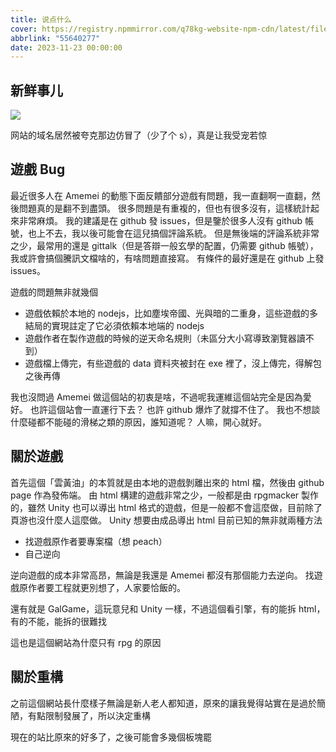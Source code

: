 ```yaml
---
title: 说点什么
cover: https://registry.npmmirror.com/q78kg-website-npm-cdn/latest/files/background.jpg
abbrlink: "55640277"
date: 2023-11-23 00:00:00
---
```


## 新鲜事儿

![](https://registry.npmmirror.com/amemei-github-io-npm-cdn/latest/files/post/55640277/%E8%AF%B4%E7%82%B9%E4%BB%80%E4%B9%881.png)

网站的域名居然被夸克那边仿冒了（少了个 s），真是让我受宠若惊

## 遊戲 Bug

最近很多人在 Amemei 的動態下面反饋部分遊戲有問題，我一直翻啊一直翻，然後問題真的是翻不到盡頭。 很多問題是有重複的，但也有很多沒有，這樣統計起來非常麻煩。 我的建議是在 github 發 issues，但是鑒於很多人沒有 github 帳號，也上不去，我以後可能會在這兒搞個評論系統。 但是無後端的評論系統非常之少，最常用的還是 gittalk（但是答辯一般玄學的配置，仍需要 github 帳號），我或許會搞個騰訊文檔啥的，有啥問題直接寫。 有條件的最好還是在 github 上發 issues。

遊戲的問題無非就幾個

- 遊戲依賴於本地的 nodejs，比如塵埃帝國、光與暗的二重身，這些遊戲的多結局的實現註定了它必須依賴本地端的 nodejs
- 遊戲作者在製作遊戲的時候的逆天命名規則（未區分大小寫導致瀏覽器讀不到）
- 遊戲檔上傳完，有些遊戲的 data 資料夾被封在 exe 裡了，沒上傳完，得解包之後再傳

我也沒問過 Amemei 做這個站的初衷是啥，不過呢我運維這個站完全是因為愛好。 也許這個站會一直運行下去？ 也許 github 爆炸了就撐不住了。 我也不想談什麼碰都不能碰的滑梯之類的原因，誰知道呢？ 人嘛，開心就好。

## 關於遊戲

首先這個「雲黃油」的本質就是由本地的遊戲剝離出來的 html 檔，然後由 github page 作為發佈端。 由 html 構建的遊戲非常之少，一般都是由 rpgmacker 製作的，雖然 Unity 也可以導出 html 格式的遊戲，但是一般都不會這麼做，目前除了頁游也沒什麼人這麼做。 Unity 想要由成品導出 html 目前已知的無非就兩種方法

- 找遊戲原作者要專案檔（想 peach）
- 自己逆向

逆向遊戲的成本非常高昂，無論是我還是 Amemei 都沒有那個能力去逆向。 找遊戲原作者要工程就更別想了，人家要恰飯的。

還有就是 GalGame，這玩意兒和 Unity 一樣，不過這個看引擎，有的能拆 html，有的不能，能拆的很難找

這也是這個網站為什麼只有 rpg 的原因

## 關於重構

之前這個網站長什麼樣子無論是新人老人都知道，原來的讓我覺得站實在是過於簡陋，有點限制發展了，所以決定重構

現在的站比原來的好多了，之後可能會多幾個板塊罷

